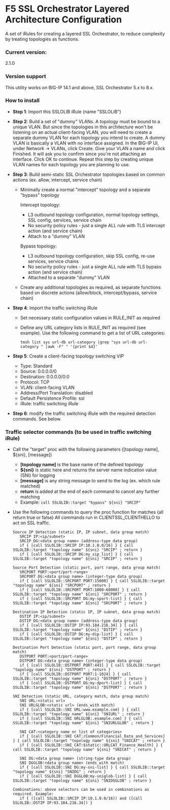 # F5 SSL Orchestrator Layered Architecture Configuration
A set of iRules for creating a layered SSL Orchestrator, to reduce complexity by treating topologies as functions.

### Current version:
2.1.0

### Version support
This utility works on BIG-IP 14.1 and above, SSL Orchestrator 5.x to 8.x.

### How to install 
- **Step 1**: Import this SSLOLIB iRule (name "SSLOLIB")

- **Step 2**: Build a set of "dummy" VLANs. A topology must be bound to a unique VLAN. But since the topologies in this architecture won't be listening on an actual client-facing VLAN, you will need to create a separate dummy VLAN for each topology you intend to create. A dummy VLAN is basically a VLAN with no interface assigned. In the BIG-IP UI, under Network -> VLANs, click Create. Give your VLAN a name and click Finished. It will ask you to confirm since you're not attaching an interface. Click OK to continue. Repeat this step by creating unique VLAN names for each topology you are planning to use.

- **Step 3**: Build semi-static SSL Orchestrator topologies based on common actions (ex. allow, intercept, service chain)
  - Minimally create a normal "intercept" topology and a separate "bypass" topology
  
    Intercept topology:
      - L3 outbound topology configuration, normal topology settings, SSL config, services, service chain
      - No security policy rules - just a single ALL rule with TLS intercept action (and service chain)
      - Attach to a "dummy" VLAN

    Bypass topology:
      - L3 outbound topology configuration, skip SSL config, re-use services, service chains
      - No security policy rules - just a single ALL rule with TLS bypass action (and service chain)
      - Attached to a separate "dummy" VLAN

  - Create any additional topologies as required, as separate functions based on discrete actions (allow/block, intercept/bypass, service chain)

- **Step 4**: Import the traffic switching iRule
  - Set necessary static configuration values in RULE_INIT as required
  - Define any URL category lists in RULE_INIT as required (see example). Use the following command to get a list of URL categories:

    `tmsh list sys url-db url-category |grep "sys url-db url-category " |awk -F" " '{print $4}'`

- **Step 5**: Create a client-facing topology switching VIP
  - Type: Standard
  - Source: 0.0.0.0/0
  - Destination: 0.0.0.0/0:0
  - Protocol: TCP
  - VLAN: client-facing VLAN
  - Address/Port Translation: disabled
  - Default Persistence Profile: ssl
  - iRule: traffic switching iRule

- **Step 6**: modify the traffic switching iRule with the required detection commands. See below.

### Traffic selector commands (to be used in traffic switching iRule)
- Call the "target" proc with the following parameters ([topology name], ${sni}, [message])
  - **[topology name]** is the base name of the defined topology
  - **${sni}** is static here and returns the server name indication value (SNI) for logging
  - **[message]** is any string message to send to the log (ex. which rule matched)
  - **return** is added at the end of each command to cancel any further matching
  - Example: 
    `call SSLOLIB::target "bypass" ${sni} "SRCIP"`

- Use the following commands to query the proc function for matches (all return true or false)
    All commands run in CLIENTSSL_CLIENTHELLO to act on SSL traffic.

      Source IP Detection (static IP, IP subnet, data group match)
         SRCIP IP:<ip/subnet>
         SRCIP DG:<data group name> (address-type data group)
         if { [call SSLOLIB::SRCIP IP:10.1.0.0/16] } { call SSLOLIB::target "topology name" ${sni} "SRCIP" ; return }
         if { [call SSLOLIB::SRCIP DG:my_sip_list] } { call SSLOLIB::target "topology name" ${sni} "SRCIP" ; return }
 
      Source Port Detection (static port, port range, data group match)
         SRCPORT PORT:<port/port-range>
         SRCPORT DG:<data group name> (integer-type data group)
         if { [call SSLOLIB::SRCPORT PORT:15000] } { call SSLOLIB::target "topology name" ${sni} "SRCPORT" ; return }
         if { [call SSLOLIB::SRCPORT PORT:1000-60000] } { call SSLOLIB::target "topology name" ${sni} "SRCPORT" ; return }
         if { [call SSLOLIB::SRCPORT DG:my-sport-list] } { call SSLOLIB::target "topology name" ${sni} "SRCPORT" ; return }
 
      Destination IP Detection (static IP, IP subnet, data group match)
         DSTIP IP:<ip/subnet>
         DSTIP DG:<data group name> (address-type data group)
         if { [call SSLOLIB::DSTIP IP:93.184.216.34] } { call SSLOLIB::target "topology name" ${sni} "DSTIP" ; return }
         if { [call SSLOLIB::DSTIP DG:my-dip-list] } { call SSLOLIB::target "topology name" ${sni} "DSTIP" ; return }
 
      Destination Port Detection (static port, port range, data group match)
         DSTPORT PORT:<port/port-range>
         DSTPORT DG:<data group name> (integer-type data group)
         if { [call SSLOLIB::DSTPORT PORT:443] } { call SSLOLIB::target "topology name" ${sni} "DSTPORT" ; return }
         if { [call SSLOLIB::DSTPORT PORT:1-1024] } { call SSLOLIB::target "topology name" ${sni} "DSTPORT" ; return }
         if { [call SSLOLIB::DSTPORT DG:my-dport-list] } { call SSLOLIB::target "topology name" ${sni} "DSTPORT" ; return }

      SNI Detection (static URL, category match, data group match)
         SNI URL:<static url>
         SNI URLGLOB:<static url> (ends_with match)
         if { [call SSLOLIB::SNI URL:www.example.com] } { call SSLOLIB::target "topology name" ${sni} "SNIURL" ; return }
         if { [call SSLOLIB::SNI URLGLOB:.example.com] } { call SSLOLIB::target "topology name" ${sni} "SNIURLGLOB" ; return }

         SNI CAT:<category name or list of categories>
         if { [call SSLOLIB::SNI CAT:/Common/Financial_Data_and_Services] } { call SSLOLIB::target "topology name" ${sni} "SNICAT" ; return }
         if { [call SSLOLIB::SNI CAT:$static::URLCAT_Finance_Health] } { call SSLOLIB::target "topology name" ${sni} "SNICAT" ; return }
    
         SNI DG:<data group name> (string-type data group)
         SNI DGGLOB:<data group name> (ends_with match)
         if { [call SSLOLIB::SNI DG:my-sni-list] } { call SSLOLIB::target "topology name" ${sni} "SNIDG" ; return }
         if { [call SSLOLIB::SNI DGGLOB:my-sniglob-list] } { call SSLOLIB::target "topology name" ${sni} "SNIDGGLOB" ; return }

      Combinations: above selectors can be used in combinations as required. Example:
         if { ([call SSLOLIB::SRCIP IP:10.1.0.0/16]) and ([call SSLOLIB::DSTIP IP:93.184.216.34]) }
